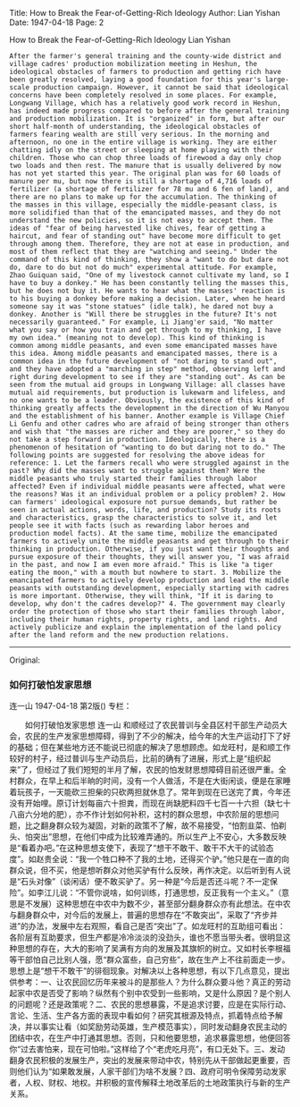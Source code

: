 Title: How to Break the Fear-of-Getting-Rich Ideology
Author: Lian Yishan
Date: 1947-04-18
Page: 2

How to Break the Fear-of-Getting-Rich Ideology
    Lian Yishan

    After the farmer's general training and the county-wide district and village cadres' production mobilization meeting in Heshun, the ideological obstacles of farmers to production and getting rich have been greatly resolved, laying a good foundation for this year's large-scale production campaign. However, it cannot be said that ideological concerns have been completely resolved in some places. For example, Longwang Village, which has a relatively good work record in Heshun, has indeed made progress compared to before after the general training and production mobilization. It is "organized" in form, but after our short half-month of understanding, the ideological obstacles of farmers fearing wealth are still very serious. In the morning and afternoon, no one in the entire village is working. They are either chatting idly on the street or sleeping at home playing with their children. Those who can chop three loads of firewood a day only chop two loads and then rest. The manure that is usually delivered by now has not yet started this year. The original plan was for 60 loads of manure per mu, but now there is still a shortage of 4,716 loads of fertilizer (a shortage of fertilizer for 78 mu and 6 fen of land), and there are no plans to make up for the accumulation. The thinking of the masses in this village, especially the middle-peasant class, is more solidified than that of the emancipated masses, and they do not understand the new policies, so it is not easy to accept them. The ideas of "fear of being harvested like chives, fear of getting a haircut, and fear of standing out" have become more difficult to get through among them. Therefore, they are not at ease in production, and most of them reflect that they are "watching and seeing." Under the command of this kind of thinking, they show a "want to do but dare not do, dare to do but not do much" experimental attitude. For example, Zhao Guiquan said, "One of my livestock cannot cultivate my land, so I have to buy a donkey." He has been constantly telling the masses this, but he does not buy it. He wants to hear what the masses' reaction is to his buying a donkey before making a decision. Later, when he heard someone say it was "stone statues" (idle talk), he dared not buy a donkey. Another is "Will there be struggles in the future? It's not necessarily guaranteed." For example, Li Jiang'er said, "No matter what you say or how you train and get through to my thinking, I have my own idea." (meaning not to develop). This kind of thinking is common among middle peasants, and even some emancipated masses have this idea. Among middle peasants and emancipated masses, there is a common idea in the future development of "not daring to stand out", and they have adopted a "marching in step" method, observing left and right during development to see if they are "standing out". As can be seen from the mutual aid groups in Longwang Village: all classes have mutual aid requirements, but production is lukewarm and lifeless, and no one wants to be a leader. Obviously, the existence of this kind of thinking greatly affects the development in the direction of Wu Manyou and the establishment of his banner. Another example is Village Chief Li Genfu and other cadres who are afraid of being stronger than others and wish that "the masses are richer and they are poorer," so they do not take a step forward in production. Ideologically, there is a phenomenon of hesitation of "wanting to do but daring not to do." The following points are suggested for resolving the above ideas for reference: 1. Let the farmers recall who were struggled against in the past? Why did the masses want to struggle against them? Were the middle peasants who truly started their families through labor affected? Even if individual middle peasants were affected, what were the reasons? Was it an individual problem or a policy problem? 2. How can farmers' ideological exposure not pursue demands, but rather be seen in actual actions, words, life, and production? Study its roots and characteristics, grasp the characteristics to solve it, and let people see it with facts (such as rewarding labor heroes and production model facts). At the same time, mobilize the emancipated farmers to actively unite the middle peasants and get through to their thinking in production. Otherwise, if you just want their thoughts and pursue exposure of their thoughts, they will answer you, "I was afraid in the past, and now I am even more afraid." This is like "a tiger eating the moon," with a mouth but nowhere to start. 3. Mobilize the emancipated farmers to actively develop production and lead the middle peasants with outstanding development, especially starting with cadres is more important. Otherwise, they will think, "If it is daring to develop, why don't the cadres develop?" 4. The government may clearly order the protection of those who start their families through labor, including their human rights, property rights, and land rights. And actively publicize and explain the implementation of the land policy after the land reform and the new production relations.



<hr /> 

Original: 


### 如何打破怕发家思想
连一山
1947-04-18
第2版()
专栏：

　　如何打破怕发家思想
    连一山
    和顺经过了农民普训与全县区村干部生产动员大会，农民的生产发家思想障碍，得到了不少的解决，给今年的大生产运动打下了好的基础；但在某些地方还不能说已彻底的解决了思想顾虑。如龙旺村，是和顺工作较好的村子，经过普训与生产动员后，比前的确有了进展，形式上是“组织起来”了，但经过了我们短短的半月了解，农民的怕发财思想障碍目前还很严重。全村群众，在早上和后半晌的时间，没有一个人做活，不是在大街闲谈，便是在家睡着玩孩子，一天能砍三担柴的只砍两担就休息了。常年到现在已送完了粪，今年还没有开始哩。原订计划每亩六十担粪，而现在尚缺肥料四千七百一十六担（缺七十八亩六分地的肥），亦不作计划如何补积，这村的群众思想，中农阶层的思想问题，比之翻身群众较为凝固，对新的政策不了解，故不易接受，“怕割韭菜、怕剃头、怕突出”思想，在他们中成为比较难弄通的。所以生产上不安心，大多数反映是“看着办吧。”在这种思想支使下，表现了“想干不敢干、敢干不大干的试验态度”。如赵贵全说：“我一个牲口种不了我的土地，还得买个驴。”他只是在一直的向群众说，但不买，他是想听群众对他买驴有什么反映，再作决定。以后听到有人说是“石头对像”（谈闲话）便不敢买驴了。另一种是“今后是否还斗呢？不一定保险”。如李江儿说：“不管你说啥，如何训练，打通思想，反正我有一个主义。”（意思是不发展）这种思想在中农中为数不少，甚至部分翻身群众亦有此想法。在中农与翻身群众中，对今后的发展上，普遍的思想存在“不敢突出”，采取了“齐步并进”的办法，发展中左右观照，看自己是否“突出”了。如龙旺村的互助组可看出：各阶层有互助要求，但生产都是冷冷淡淡的没劲头，谁也不愿当带头者。很明显这种思想的存在，大大的影响了吴满有方向的发展及其旗帜的树立。又如村长李根福等干部怕自己比别人强，愿“群众富些，自己穷些”，故在生产上不往前面走一步。思想上是“想干不敢干”的徘徊现象。对解决以上各种思想，有以下几点意见，提出供参考：一、让农民回忆历年来被斗的是那些人？为什么群众要斗他？真正的劳动起家中农是否受了影响？纵然有个别中农受到一些影响，又是什么原因？是个别人的问题呢？还是政策呢？二、农民的思想暴露，不是追求讨要，应是在实际行动、言论、生活、生产各方面的表现中看如何？研究其根源及特点，抓着特点给予解决，并以事实让看（如奖励劳动英雄，生产模范事实），同时发动翻身农民主动的团结中农，在生产中打通其思想。否则，只和他要思想，追求暴露思想，他便回答你“过去害怕来，现在可怕啦。”这样给了个“老虎吃月亮”，有口无处下。三、发动翻身农民积极的发展生产，突出的发展来带动中农，特别先从干部做起更重要，否则他们认为“如果敢发展，人家干部们为啥不发展？四、政府可明令保障劳动发家者，人权、财权、地权。并积极的宣传解释土地改革后的土地政策执行与新的生产关系。
